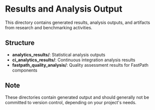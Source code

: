 # Results and Analysis Output

This directory contains generated results, analysis outputs, and artifacts from research and benchmarking activities.

## Structure

- **analytics_results/**: Statistical analysis outputs
- **ci_analytics_results/**: Continuous integration analysis results  
- **fastpath_quality_analysis/**: Quality assessment results for FastPath components

## Note

These directories contain generated output and should generally not be committed to version control, depending on your project's needs.
